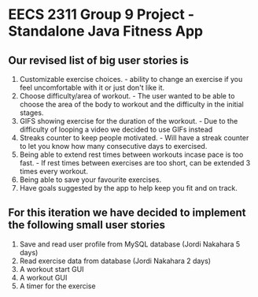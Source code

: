 # EECS 2311 Group 9 Project - Standalone Java Fitness App

## Our revised list of big user stories is
1. Customizable exercise choices. - ability to change an exercise if you feel uncomfortable with it or just don't like it. 
2. Choose difficulty/area of workout. - The user wanted to be able to choose the area of the body to workout and the difficulty in the initial stages.
3. GIFS showing exercise for the duration of the workout. - Due to the difficulty of looping a video we decided to use GIFs instead
4. Streaks counter to keep people motivated. - Will have a streak counter to let you know how many consecutive days to exercised. 
5. Being able to extend rest times between workouts incase pace is too fast. - If rest times between exercises are too short, can be extended 3 times every workout.
6. Being able to save your favourite exercises.
7. Have goals suggested by the app to help keep you fit and on track. 

## For this iteration we have decided to implement the following small user stories
1. Save and read user profile from MySQL database (Jordi Nakahara 5 days)
2. Read exercise data from database (Jordi Nakahara 2 days)
3. A workout start GUI
4. A workout GUI
5. A timer for the exercise
